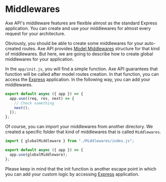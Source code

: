 # Middlewares

Axe API's middleware features are flexible almost as the standard Express application. You can create and use your middlewares for almost every request for your architecture.

Obviously, you should be able to create some middlewares for your auto-created routes. Axe API provides [Model Middlewares](/04-models/#middlewares) structure for that kind of middlewares. But here, we are going to describe how to create global middlewares for your application.

In the `app/init.js`, you will find a simple function. Axe API guarantees that function will be called after model routes creation. In that function, you can access the [Express](https://expressjs.com/en/starter/hello-world.html) application. In the following way, you can add your middlewares.

```js
export default async ({ app }) => {
  app.use((req, res, next) => {
    // Check something
    next();
  });
};
```

Of course, you can import your middlewares from another directory. We created a specific folder that kind of middlewares that is called `Middlewares`.

```js
import { globalMiddleware } from "./Middlewares/index.js";

export default async ({ app }) => {
  app.use(globalMiddleware);
};
```

Please keep in mind that the init function is another escape point in which you can add your custom logic by accessing [Express](https://expressjs.com/) application.
